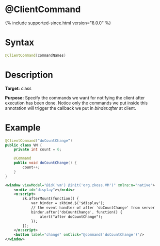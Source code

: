 # @ClientCommand
{% include supported-since.html version="8.0.0" %}

# Syntax

```java
@ClientCommand(commandNames)
```

# Description

**Target:** class

**Purpose:** Specify the commands we want for notifying the client after execution has been done. Notice only the commands we put inside this annotation will trigger the callback we put in *binder.after* at client.

# Example

```java
@ClientCommand("doCountChange")
public class VM {
    private int count = 0;

    @Command
    public void doCountChange() {
        count++;
    }
}
```

```xml
<window viewModel="@id('vm') @init('org.zkoss.VM')" xmlns:n="native">
    <n:div id="display"></n:div>
    <n:script>
        zk.afterMount(function() {
            var binder = zkbind.$('$display');
            // the event handler of after 'doCountChange' from server
            binder.after('doCountChange', function() {
                alert("after doCountChange");
            });
        });
    </n:script>
    <button label="change" onClick="@command('doCountChange')"/>
</window>
```


